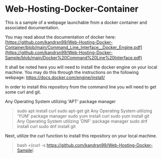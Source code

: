 # Web-Hosting-Docker-Container
This is a sample of a webpage launchable from a docker container and associated documentation.

You may read about the documentation of docker here:
[https://github.com/kandrsn99/Web-Hosting-Docker-Container/blob/main/Command_Line_Interface__Docker_Engine.pdf](https://github.com/kandrsn99/Web-Hosting-Docker-Sample/blob/main/Docker%20Command%20Line%20Interface.pdf)

It shall be noted here you will need to install the docker engine on your local machine. You may do this through the instructions on the following webpage: https://docs.docker.com/engine/install/

In order to install this repository from the command line you will need to get some curl and git.

Any Operating System utilizing 'APT' package manager
> sudo apt install curl
> sudo apt-get git
Any Operating System utilizing 'YUM' package manager
> sudo yum install curl
> sudo yum install git
Any Operating System utilizing 'DNF' package manager
> sudo dnf install curl
> sudo dnf install git

Next, utilize the curl function to install this repository on your local machine.
> bash <(curl -s https://github.com/kandrsn99/Web-Hosting-Docker-Sample)
